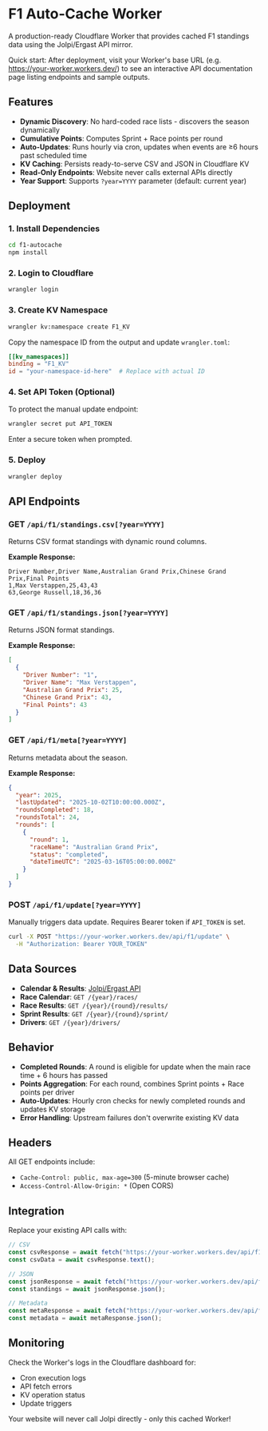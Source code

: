 # F1 Auto-Cache Worker

A production-ready Cloudflare Worker that provides cached F1 standings data using the Jolpi/Ergast API mirror.

Quick start: After deployment, visit your Worker's base URL (e.g. https://your-worker.workers.dev/) to see an interactive API documentation page listing endpoints and sample outputs.

## Features

- **Dynamic Discovery**: No hard-coded race lists - discovers the season dynamically
- **Cumulative Points**: Computes Sprint + Race points per round
- **Auto-Updates**: Runs hourly via cron, updates when events are ≥6 hours past scheduled time
- **KV Caching**: Persists ready-to-serve CSV and JSON in Cloudflare KV
- **Read-Only Endpoints**: Website never calls external APIs directly
- **Year Support**: Supports `?year=YYYY` parameter (default: current year)

## Deployment

### 1. Install Dependencies
```bash
cd f1-autocache
npm install
```

### 2. Login to Cloudflare
```bash
wrangler login
```

### 3. Create KV Namespace
```bash
wrangler kv:namespace create F1_KV
```

Copy the namespace ID from the output and update `wrangler.toml`:
```toml
[[kv_namespaces]]
binding = "F1_KV"
id = "your-namespace-id-here"  # Replace with actual ID
```

### 4. Set API Token (Optional)
To protect the manual update endpoint:
```bash
wrangler secret put API_TOKEN
```
Enter a secure token when prompted.

### 5. Deploy
```bash
wrangler deploy
```

## API Endpoints

### GET `/api/f1/standings.csv[?year=YYYY]`
Returns CSV format standings with dynamic round columns.

**Example Response:**
```csv
Driver Number,Driver Name,Australian Grand Prix,Chinese Grand Prix,Final Points
1,Max Verstappen,25,43,43
63,George Russell,18,36,36
```

### GET `/api/f1/standings.json[?year=YYYY]`
Returns JSON format standings.

**Example Response:**
```json
[
  {
    "Driver Number": "1",
    "Driver Name": "Max Verstappen",
    "Australian Grand Prix": 25,
    "Chinese Grand Prix": 43,
    "Final Points": 43
  }
]
```

### GET `/api/f1/meta[?year=YYYY]`
Returns metadata about the season.

**Example Response:**
```json
{
  "year": 2025,
  "lastUpdated": "2025-10-02T10:00:00.000Z",
  "roundsCompleted": 18,
  "roundsTotal": 24,
  "rounds": [
    {
      "round": 1,
      "raceName": "Australian Grand Prix",
      "status": "completed",
      "dateTimeUTC": "2025-03-16T05:00:00.000Z"
    }
  ]
}
```

### POST `/api/f1/update[?year=YYYY]`
Manually triggers data update. Requires Bearer token if `API_TOKEN` is set.

```bash
curl -X POST "https://your-worker.workers.dev/api/f1/update" \
  -H "Authorization: Bearer YOUR_TOKEN"
```

## Data Sources

- **Calendar & Results**: [Jolpi/Ergast API](https://api.jolpi.ca/ergast/f1/)
- **Race Calendar**: `GET /{year}/races/`
- **Race Results**: `GET /{year}/{round}/results/`
- **Sprint Results**: `GET /{year}/{round}/sprint/`
- **Drivers**: `GET /{year}/drivers/`

## Behavior

- **Completed Rounds**: A round is eligible for update when the main race time + 6 hours has passed
- **Points Aggregation**: For each round, combines Sprint points + Race points per driver
- **Auto-Updates**: Hourly cron checks for newly completed rounds and updates KV storage
- **Error Handling**: Upstream failures don't overwrite existing KV data

## Headers

All GET endpoints include:
- `Cache-Control: public, max-age=300` (5-minute browser cache)
- `Access-Control-Allow-Origin: *` (Open CORS)

## Integration

Replace your existing API calls with:

```javascript
// CSV
const csvResponse = await fetch("https://your-worker.workers.dev/api/f1/standings.csv");
const csvData = await csvResponse.text();

// JSON
const jsonResponse = await fetch("https://your-worker.workers.dev/api/f1/standings.json");
const standings = await jsonResponse.json();

// Metadata
const metaResponse = await fetch("https://your-worker.workers.dev/api/f1/meta");
const metadata = await metaResponse.json();
```

## Monitoring

Check the Worker's logs in the Cloudflare dashboard for:
- Cron execution logs
- API fetch errors
- KV operation status
- Update triggers

Your website will never call Jolpi directly - only this cached Worker!